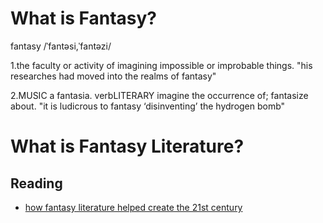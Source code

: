 # What is Fantasy?
fantasy
/ˈfantəsi,ˈfantəzi/

1.the faculty or activity of imagining impossible or improbable things.
"his researches had moved into the realms of fantasy"

2.MUSIC
a fantasia.
verbLITERARY
imagine the occurrence of; fantasize about.
"it is ludicrous to fantasy ‘disinventing’ the hydrogen bomb"

# What is Fantasy Literature?

## Reading
* [how fantasy literature helped create the 21st century](https://electricliterature.com/jeff-ann-vandermeer-modern-fantasy/)
